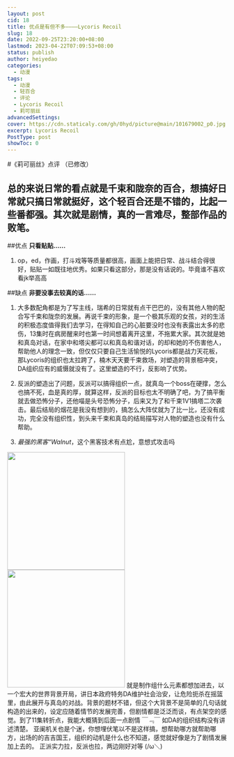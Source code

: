 ```yaml
---
layout: post
cid: 18
title: 优点是有但不多————Lycoris Recoil
slug: 18
date: 2022-09-25T23:20:00+08:00
lastmod: 2023-04-22T07:09:53+08:00
status: publish
author: heiyedao
categories: 
  - 动漫
tags: 
  - 动漫
  - 轻百合
  - 评论
  - Lycoris Recoil
  - 莉可丽丝
advancedSettings: 
cover: https://cdn.staticaly.com/gh/0hyd/picture@main/101679002_p0.jpg
excerpt: Lycoris Recoil
PostType: post
showToc: 0
---
```


#《莉可丽丝》点评 （已修改）

## 总的来说日常的看点就是千束和陇奈的百合，想搞好日常就只搞日常就挺好，这个轻百合还是不错的，比起一些番都强。其次就是剧情，真的一言难尽，整部作品的败笔。

##优点
**只看贴贴……**
1. op，ed，作画，打斗戏等等质量都很高，画面上能把日常、战斗结合得很好，贴贴一如既往地优秀。如果只看这部分，那是没有话说的。毕竟谁不喜欢看jk举高高

##缺点
**非要没事去较真的话……**
1. 大多数配角都是为了写主线，瑞希的日常就有点干巴巴的，没有其他人物的配合写千束和陇奈的发展。再说千束的形象，是一个极其乐观的女孩，对的生活的积极态度值得我们去学习，在得知自己的心脏要没时也没有表露出太多的悲伤，13集时在病房醒来时也第一时间想着离开这里，不拖累大家。其次就是她和真岛对话，在家中和塔尖都可以和真岛和谐对话，的却和她的不伤害他人，帮助他人的理念一致，但仅仅只要自己生活愉悦的Lycoris都是战力天花板，那Lycoris的组织也太拉跨了，楠木天天要千束救场，对塑造的背景相冲突，DA组织应有的威慑就没有了。这里塑造的不行，反影响了优势。

2. 反派的塑造出了问题，反派可以搞得组织一点，就真岛一个boss在硬撑，怎么也搞不死，血是真的厚，就算这样，反派的目标也太不明确了吧，为了搞平衡就去做恐怖分子，还他喵是头号恐怖分子，后来又为了和千束1V1搞塔二次袭击。最后结局的烟花是我没有想到的，搞怎么大阵仗就为了比一比，还没有成功，完全没有组织性，到头来千束和真岛的结局描写对人物的塑造也没有什么帮助。
3. *最强的黑客“Walnut*，这个黑客技术有点尬，意想式攻击吗
<img src="https://heiyedao.top/usr/uploads/2023/01/604481083.jpg" height="270"/>
<img src="https://heiyedao.top/usr/uploads/2023/01/3781400235.jpg" height="270"/>
就是制作组什么元素都想加进去，以一个宏大的世界背景开局，讲日本政府特务DA维护社会治安，让危险扼杀在摇篮里，由此展开与真岛的对战。背景的题材不错，但这个大背景不是简单的几句话就构造的出来的，设定应随着情节的发展完善，但剧情都是泛泛而谈，有点架空的感觉。到了11集转折点，我能大概猜到后面一点剧情 ￣﹃￣
如DA的组织结构没有讲述清楚。
亚阑机关也是个迷，你想埋伏笔以不是这样搞，想帮助哪方就帮助哪方，出场的的吉吉国王，组织的动机是什么也不知道，感觉就好像是为了剧情发展加上去的。
正派实力拉，反派也拉，两边刚好对等 (/ω＼)
